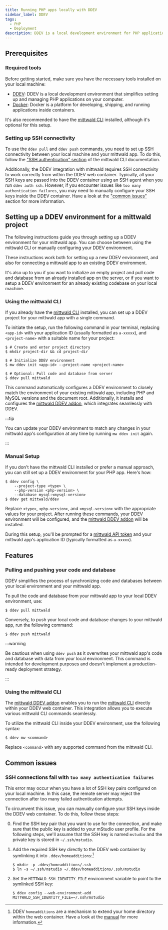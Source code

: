 ```yaml
---
title: Running PHP apps locally with DDEV
sidebar_label: DDEV
tags:
  - PHP
  - Deployment
description: DDEV is a local development environment for PHP applications. It provides an easy way to run PHP apps locally, facilitating development and testing.
---
```


## Prerequisites

### Required tools

Before getting started, make sure you have the necessary tools installed on your local machine:

- [DDEV](https://ddev.readthedocs.io/en/stable/): DDEV is a local development environment that simplifies setting up and managing PHP applications on your computer.
- [Docker](https://www.docker.com/): Docker is a platform for developing, shipping, and running applications inside containers.

It's also recommended to have the [mittwald CLI][cli] installed, although it's optional for this setup.

### Setting up SSH connectivity

To use the `ddev pull` and `ddev push` commands, you need to set up SSH connectivity between your local machine and your mittwald app. To do this, follow the ["SSH authentication" section][cli-ssh] of the mittwald CLI documentation.

Additionally, the DDEV integration with mittwald requires SSH connectivity to work correctly from within the DDEV web container. Typically, all your SSH keys are passed into the DDEV container using an SSH agent when you run `ddev auth ssh`. However, if you encounter issues like `too many authentication failures`, you may need to manually configure your SSH keys inside the DDEV container. Have a look at the ["common issues"](#common-issues) section for more information.

## Setting up a DDEV environment for a mittwald project

The following instructions guide you through setting up a DDEV environment for your mittwald app. You can choose between using the mittwald CLI or manually configuring your DDEV environment.

These instructions work both for setting up a new DDEV environment, and also for connecting a mittwald app to an existing DDEV environment.

It's also up to you if you want to initialize an empty project and pull code and database from an already installed app on the server, or if you want to setup a DDEV environment for an already existing codebase on your local machine. 

### Using the mittwald CLI

If you already have the [mittwald CLI][cli] installed, you can set up a DDEV project for your mittwald app with a single command.

To initiate the setup, run the following command in your terminal, replacing `<app-id>` with your application ID (usually formatted as `a-xxxxx`), and `<project-name>` with a suitable name for your project:

```shell-session
$ # Create and enter project directory
$ mkdir project-dir && cd project-dir

$ # Initialize DDEV environment
$ mw ddev init <app-id> --project-name <project-name>

$ # Optional: Pull code and database from server
$ ddev pull mittwald
```

This command automatically configures a DDEV environment to closely match the environment of your existing mittwald app, including PHP and MySQL versions and the document root. Additionally, it installs and configures the [mittwald DDEV addon][ddev-addon], which integrates seamlessly with DDEV.

:::tip

You can update your DDEV environment to match any changes in your mittwald app's configuration at any time by running `mw ddev init` again.

:::

### Manual Setup

If you don't have the mittwald CLI installed or prefer a manual approach, you can still set up a DDEV environment for your PHP app. Here's how:

```shell-session
$ ddev config \
    --project-type <type> \
    --php-version <php-version> \
    --database mysql:<mysql-version>
$ ddev get mittwald/ddev
```

Replace `<type>`, `<php-version>`, and `<mysql-version>` with the appropriate values for your project. After running these commands, your DDEV environment will be configured, and the [mittwald DDEV addon][ddev-addon] will be installed.

During this setup, you'll be prompted for a [mittwald API token][apitoken] and your mittwald app's application ID (typically formatted as `a-xxxxx`).

## Features

### Pulling and pushing your code and database

DDEV simplifies the process of synchronizing code and databases between your local environment and your mittwald app.

To pull the code and database from your mittwald app to your local DDEV environment, use:

```shell-session
$ ddev pull mittwald
```

Conversely, to push your local code and database changes to your mittwald app, run the following command:

```shell-session
$ ddev push mittwald
```

:::warning

Be cautious when using `ddev push` as it overwrites your mittwald app's code and database with data from your local environment. This command is intended for development purposes and doesn't implement a production-ready deployment strategy.

:::

### Using the mittwald CLI

The [mittwald DDEV addon][ddev-addon] enables you to run the [mittwald CLI][cli] directly within your DDEV web container. This integration allows you to execute various mittwald CLI commands seamlessly.

To utilize the mittwald CLI inside your DDEV environment, use the following syntax:

```shell-session
$ ddev mw <command>
```

Replace `<command>` with any supported command from the mittwald CLI.

## Common issues

### SSH connections fail with `too many authentication failures`

This error may occur when you have a lot of SSH key pairs configured on your local machine. In this case, the remote server may reject the connection after too many failed authentication attempts.

To circumvent this issue, you can manually configure your SSH keys inside the DDEV web container. To do this, follow these steps:

0. Find the SSH key pair that you want to use for the connection, and make sure that the public key is added to your mStudio user profile. For the following steps, we'll assume that the SSH key is named `mstudio` and the private key is stored in `~/.ssh/mstudio`.

1. Add the required SSH key directly to the DDEV web container by symlinking it into `.ddev/homeadditions`:[^1]

    ```shell-session
    $ mkdir -p .ddev/homeadditions/.ssh
    $ ln -s ~/.ssh/mstudio ~/.ddev/homeadditions/.ssh/mstudio
    ```
   
2. Set the `MITTWALD_SSH_IDENTITY_FILE` environment variable to point to the symlinked SSH key:

    ```shell-session
    $ ddev config --web-environment-add MITTWALD_SSH_IDENTITY_FILE=~/.ssh/mstudio
    ```

[cli]: /docs/v2/api/sdks/cli
[cli-ssh]: /docs/v2/api/sdks/cli/#ssh
[apitoken]: /docs/v2/api/intro
[ddev-addon]: https://github.com/mittwald/ddev

[^1]: DDEV `homeadditions` are a mechanism to extend your home directory within the web container. Have a look at the [manual](https://ddev.readthedocs.io/en/stable/users/extend/in-container-configuration/) for more information.